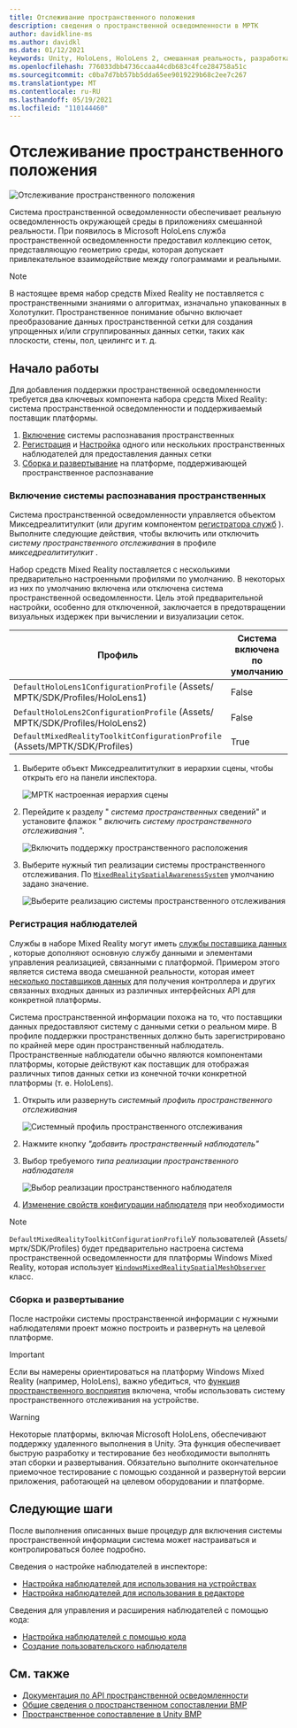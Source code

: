 ```yaml
---
title: Отслеживание пространственного положения
description: сведения о пространственной осведомленности в МРТК
author: davidkline-ms
ms.author: davidkl
ms.date: 01/12/2021
keywords: Unity, HoloLens, HoloLens 2, смешанная реальность, разработка, MRTK
ms.openlocfilehash: 776033dbb4736ccaa44cdb683c4fce284758a51c
ms.sourcegitcommit: c0ba7d7bb57bb5dda65ee9019229b68c2ee7c267
ms.translationtype: MT
ms.contentlocale: ru-RU
ms.lasthandoff: 05/19/2021
ms.locfileid: "110144460"
---
```

# <a name="spatial-awareness"></a>Отслеживание пространственного положения

![Отслеживание пространственного положения](../images/spatial-awareness/MRTK_SpatialAwareness_Main.png)

Система пространственной осведомленности обеспечивает реальную осведомленность окружающей среды в приложениях смешанной реальности. При появилось в Microsoft HoloLens служба пространственной осведомленности предоставил коллекцию сеток, представляющую геометрию среды, которая допускает привлекательное взаимодействие между голограммами и реальными.

> [!NOTE]
> В настоящее время набор средств Mixed Reality не поставляется с пространственными знаниями о алгоритмах, изначально упакованных в Холотулкит. Пространственное понимание обычно включает преобразование данных пространственной сетки для создания упрощенных и/или сгруппированных данных сетки, таких как плоскости, стены, пол, цеилингс и т. д.

## <a name="getting-started"></a>Начало работы

Для добавления поддержки пространственной осведомленности требуется два ключевых компонента набора средств Mixed Reality: система пространственной осведомленности и поддерживаемый поставщик платформы.

1. [Включение](#enable-the-spatial-awareness-system) системы распознавания пространственных
2. [Регистрация](#register-observers) и [Настройка](configuring-spatial-awareness-mesh-observer.md) одного или нескольких пространственных наблюдателей для предоставления данных сетки
3. [Сборка и развертывание](#build-and-deploy) на платформе, поддерживающей пространственное распознавание

### <a name="enable-the-spatial-awareness-system"></a>Включение системы распознавания пространственных

Система пространственной осведомленности управляется объектом Микседреалититулкит (или другим компонентом [регистратора служб](xref:Microsoft.MixedReality.Toolkit.IMixedRealityServiceRegistrar) ). Выполните следующие действия, чтобы включить или отключить *систему пространственного отслеживания* в профиле *микседреалититулкит* .

Набор средств Mixed Reality поставляется с несколькими предварительно настроенными профилями по умолчанию. В некоторых из них по умолчанию включена или отключена система пространственной осведомленности. Цель этой предварительной настройки, особенно для отключенной, заключается в предотвращении визуальных издержек при вычислении и визуализации сеток.

| Профиль | Система включена по умолчанию |
| --- | --- |
| `DefaultHoloLens1ConfigurationProfile` (Assets/МРТК/SDK/Profiles/HoloLens1) | False |
| `DefaultHoloLens2ConfigurationProfile` (Assets/МРТК/SDK/Profiles/HoloLens2) | False |
| `DefaultMixedRealityToolkitConfigurationProfile` (Assets/МРТК/SDK/Profiles) | True |

1. Выберите объект Микседреалититулкит в иерархии сцены, чтобы открыть его на панели инспектора.

    ![МРТК настроенная иерархия сцены](../images/MRTK_ConfiguredHierarchy.png)

1. Перейдите к разделу " *система пространственных* сведений" и установите флажок " *включить систему пространственного отслеживания* ".

    ![Включить поддержку пространственного расположения](../images/spatial-awareness/MRTKConfig_SpatialAwareness.png)

1. Выберите нужный тип реализации системы пространственного отслеживания. По [`MixedRealitySpatialAwarenessSystem`](xref:Microsoft.MixedReality.Toolkit.SpatialAwareness.MixedRealitySpatialAwarenessSystem) умолчанию задано значение.

    ![Выберите реализацию системы пространственного отслеживания](../images/spatial-awareness/SpatialAwarenessSelectSystemType.png)

### <a name="register-observers"></a>Регистрация наблюдателей

Службы в наборе Mixed Reality могут иметь [службы поставщика данных](../../architecture/systems-extensions-providers.md) , которые дополняют основную службу данными и элементами управления реализацией, связанными с платформой. Примером этого является система ввода смешанной реальности, которая имеет [несколько поставщиков данных](../input/input-providers.md) для получения контроллера и других связанных входных данных из различных интерфейсных API для конкретной платформы.

Система пространственной информации похожа на то, что поставщики данных предоставляют систему с данными сетки о реальном мире. В профиле поддержки пространственных должно быть зарегистрировано по крайней мере один пространственный наблюдатель. Пространственные наблюдатели обычно являются компонентами платформы, которые действуют как поставщик для отображая различных типов данных сетки из конечной точки конкретной платформы (т. е. HoloLens).

1. Открыть или развернуть *системный профиль пространственного отслеживания*

    ![Системный профиль пространственного отслеживания](../images/spatial-awareness/SpatialAwarenessProfile.png)

1. Нажмите кнопку *"добавить пространственный наблюдатель"*
1. Выбор требуемого *типа реализации пространственного наблюдателя*

    ![Выбор реализации пространственного наблюдателя](../images/spatial-awareness/SpatialAwarenessSelectObserver.png)

1. [Изменение свойств конфигурации наблюдателя](configuring-spatial-awareness-mesh-observer.md) при необходимости

> [!NOTE]
> `DefaultMixedRealityToolkitConfigurationProfile`У пользователей (Assets/мртк/SDK/Profiles) будет предварительно настроена система пространственной осведомленности для платформы Windows Mixed Reality, которая использует [`WindowsMixedRealitySpatialMeshObserver`](xref:Microsoft.MixedReality.Toolkit.WindowsMixedReality.SpatialAwareness.WindowsMixedRealitySpatialMeshObserver) класс.

### <a name="build-and-deploy"></a>Сборка и развертывание

После настройки системы пространственной информации с нужными наблюдателями проект можно построить и развернуть на целевой платформе.

> [!IMPORTANT]
> Если вы намерены ориентироваться на платформу Windows Mixed Reality (например, HoloLens), важно убедиться, что [функция пространственного восприятия](/windows/mixed-reality/spatial-mapping-in-unity) включена, чтобы использовать систему пространственного отслеживания на устройстве.

> [!WARNING]
> Некоторые платформы, включая Microsoft HoloLens, обеспечивают поддержку удаленного выполнения в Unity. Эта функция обеспечивает быструю разработку и тестирование без необходимости выполнять этап сборки и развертывания. Обязательно выполните окончательное приемочное тестирование с помощью созданной и развернутой версии приложения, работающей на целевом оборудовании и платформе.

## <a name="next-steps"></a>Следующие шаги

После выполнения описанных выше процедур для включения системы пространственной информации система может настраиваться и контролироваться более подробно.

Сведения о настройке наблюдателей в инспекторе:

- [Настройка наблюдателей для использования на устройствах](configuring-spatial-awareness-mesh-observer.md)
- [Настройка наблюдателей для использования в редакторе](spatial-object-mesh-observer.md)

Сведения для управления и расширения наблюдателей с помощью кода:

- [Настройка наблюдателей с помощью кода](usage-guide.md)
- [Создание пользовательского наблюдателя](create-data-provider.md)

## <a name="see-also"></a>См. также

- [Документация по API пространственной осведомленности](xref:Microsoft.MixedReality.Toolkit.SpatialAwareness)
- [Общие сведения о пространственном сопоставлении ВМР](/windows/mixed-reality/spatial-mapping)
- [Пространственное сопоставление в Unity ВМР](/windows/mixed-reality/spatial-mapping-in-unity)